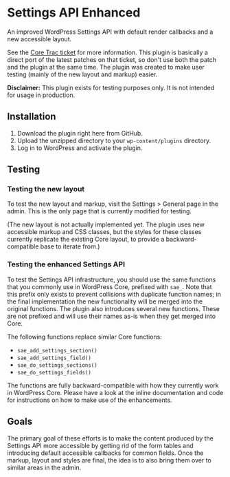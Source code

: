 # Settings API Enhanced

An improved WordPress Settings API with default render callbacks and a new accessible layout.

See the [Core Trac ticket](https://core.trac.wordpress.org/ticket/39441) for more information. This plugin is basically a direct port of the latest patches on that ticket, so don't use both the patch and the plugin at the same time. The plugin was created to make user testing (mainly of the new layout and markup) easier.

**Disclaimer:** This plugin exists for testing purposes only. It is not intended for usage in production.

## Installation

1. Download the plugin right here from GitHub.
2. Upload the unzipped directory to your `wp-content/plugins` directory.
3. Log in to WordPress and activate the plugin.

## Testing

### Testing the new layout

To test the new layout and markup, visit the Settings > General page in the admin. This is the only page that is currently modified for testing.

(The new layout is not actually implemented yet. The plugin uses new accessible markup and CSS classes, but the styles for these classes currently replicate the existing Core layout, to provide a backward-compatible base to iterate from.)

### Testing the enhanced Settings API

To test the Settings API infrastructure, you should use the same functions that you commonly use in WordPress Core, prefixed with `sae_`. Note that this prefix only exists to prevent collisions with duplicate function names; in the final implementation the new functionality will be merged into the original functions. The plugin also introduces several new functions. These are not prefixed and will use their names as-is when they get merged into Core.

The following functions replace similar Core functions:

* `sae_add_settings_section()`
* `sae_add_settings_field()`
* `sae_do_settings_sections()`
* `sae_do_settings_fields()`

The functions are fully backward-compatible with how they currently work in WordPress Core. Please have a look at the inline documentation and code for instructions on how to make use of the enhancements.

## Goals

The primary goal of these efforts is to make the content produced by the Settings API more accessible by getting rid of the form tables and introducing default accessible callbacks for common fields. Once the markup, layout and styles are final, the idea is to also bring them over to similar areas in the admin.
